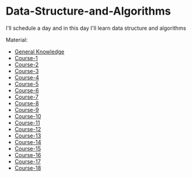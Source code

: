 # Data-Structure-and-Algorithms
I'll schedule a day and in this day I'll learn data structure and algorithms

Material:
-  [General Knowledge](https://www.youtube.com/results?search_query=data+strcuturea+nd+algorithms+frontend)
-  [Course-1](https://www.youtube.com/watch?v=zOjov-2OZ0E)
-  [Course-2](https://www.youtube.com/watch?v=8hly31xKli0)
-  [Course-3](https://www.youtube.com/watch?v=zOjov-2OZ0E)
-  [Course-4](https://www.youtube.com/playlist?list=PLL2zWZTDFZzjxarUL23ydiOgibhRipGYC)
-  [Course-5](https://www.youtube.com/playlist?list=PLTr1xN4uMK5tSBFyXeonC2khyir0aMwQv)
-  [Course-6](https://www.youtube.com/playlist?list=PLn2ipk-jqgZiAHiA70hOxAj8RMUeqYNK3)
-  [Course-7](https://www.youtube.com/playlist?list=PLoK2Lr1miEm-5zCzKE8siQezj9rvQlnca)
-  [Course-8](https://www.youtube.com/watch?v=t2CEgPsws3U)
-  [Course-9](https://www.youtube.com/watch?v=41GSinwoMYA)
-  [Course-10](https://www.youtube.com/watch?v=oBt53YbR9Kk&t=194s)
-  [Course-11](https://www.youtube.com/watch?v=JgWm6sQwS_I)
-  [Course-12](https://www.youtube.com/watch?v=nA2Vu0O6WqI)
-  [Course-13](https://www.youtube.com/watch?v=RBSGKlAvoiM)
-  [Course-14](https://www.youtube.com/watch?v=y-Qj4vRrwv4)
-  [Course-15](https://www.youtube.com/watch?v=Ar9mGfmsgtM)
-  [Course-16](https://www.youtube.com/watch?v=gSnbnYffz7k)
-  [Course-17](https://www.youtube.com/watch?v=ag0-D-srh9E)
-  [Course-18](https://www.youtube.com/watch?v=IJDJ0kBx2LM)
